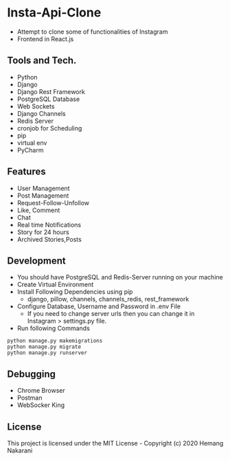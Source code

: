 # Insta-Api-Clone
- Attempt to clone some of functionalities of Instagram
- Frontend in React.js

## Tools and Tech.
- Python
- Django
- Django Rest Framework
- PostgreSQL Database
- Web Sockets
- Django Channels
- Redis Server
- cronjob for Scheduling
- pip
- virtual env
- PyCharm

## Features
- User Management
- Post Management
- Request-Follow-Unfollow
- Like, Comment
- Chat
- Real time Notifications
- Story for 24 hours
- Archived Stories,Posts

## Development
- You should have PostgreSQL and Redis-Server running on your machine
- Create Virtual Environment
- Install Following Dependencies using pip
  - django, pillow, channels, channels_redis, rest_framework
- Configure Database, Username and Password in .env File
  - If you need to change server urls then you can change it in Instagram > settings.py file.
- Run following Commands
```
python manage.py makemigrations
python manage.py migrate
python manage.py runserver
```
## Debugging
- Chrome Browser
- Postman
- WebSocker King

## License
This project is licensed under the MIT License - Copyright (c) 2020 Hemang Nakarani
